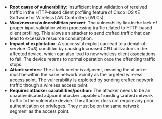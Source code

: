 - **Root cause of vulnerability**: Insufficient input validation of received traffic in the HTTP-based client profiling feature of Cisco IOS XE Software for Wireless LAN Controllers (WLCs).
- **Weaknesses/vulnerabilities present**: The vulnerability lies in the lack of proper input validation when processing traffic related to HTTP-based client profiling. This allows an attacker to send crafted traffic that can lead to excessive resource consumption.
- **Impact of exploitation**: A successful exploit can lead to a denial-of-service (DoS) condition by causing increased CPU utilization on the affected device, which can also lead to new wireless client associations to fail. The device returns to normal operation once the offending traffic stops.
- **Attack vectors**: The attack vector is adjacent, meaning the attacker must be within the same network vicinity as the targeted wireless access point. The vulnerability is exploited by sending crafted network traffic through a wireless access point.
- **Required attacker capabilities/position**: The attacker needs to be an unauthenticated adjacent attacker capable of sending crafted network traffic to the vulnerable device. The attacker does not require any prior authentication or privileges. They must be on the same network segment as the access point.